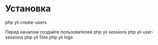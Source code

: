 # Установка
php yii create-users

Перед началом создайте пользователей
php yii sessions
php yii user-sessions
php yii files
php yii logs
